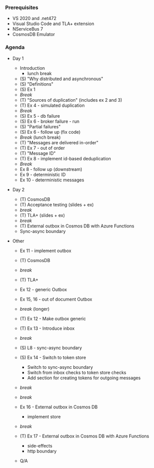 ### Prerequisites
   * VS 2020 and .net472
   * Visual Studio Code and TLA+ extension
   * NServiceBus 7
   * CosmosDB Emulator

### Agenda

* Day 1
   - Introduction
     - lunch break   
   - (S) "Why distributed and asynchronous"
   - (S) "Definitions"
   - (S) Ex 1
   - _Break_
   - (T) "Sources of duplication" (includes ex 2 and 3)
   - (T) Ex 4 - simulated duplication
   - _Break_
   - (S) Ex 5 - db failure
   - (S) Ex 6 - broker failure - run
   - (S) "Partial failures"
   - (S) Ex 6 - follow up (fix code)
   - _Break_ (lunch break)
   - (T) "Messages are delivered in-order"
   - (T) Ex 7 - out of order
   - (T) "Message ID"
   - (T) Ex 8 - implement id-based deduplication
   - _Break_
   - Ex 8 - follow up (downstream)
   - Ex 9 - deterministic ID
   - Ex 10 - deterministic messages

* Day 2 
   - (T) CosmosDB
   - (T) Acceptance testing (slides + ex)
   - _break_
   - (T) TLA+ (slides + ex)
   - _break_
   - (T) External outbox in Cosmos DB with Azure Functions
   - Sync-async boundary
   
 * Other
   - Ex 11 - implement outbox
   - (T) CosmosDB
   - _break_ 
   - (T) TLA+
   - Ex 12 - generic Outbox 
   - Ex 15, 16 - out of document Outbox 
   - _break_ (longer)
   - (T) Ex 12 - Make outbox generic
   - (T) Ex 13 - Introduce inbox
   - _break_ 
   - (S) L8 - sync-async boundary
   - (S) Ex 14 - Switch to token store
     - Switch to sync-async boundary
     - Switch from inbox checks to token store checks
     - Add section for creating tokens for outgoing messages
   - _break_
  
   - _break_
   - Ex 16 - External outbox in Cosmos DB
     - implement store
   - _break_ 
   - (T) Ex 17 - External outbox in Cosmos DB with Azure Functions
     - side-effects
     - http boundary
   - Q/A
